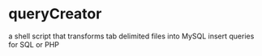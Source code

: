 # queryCreator
a shell script that transforms tab delimited files into MySQL insert queries for SQL or PHP
